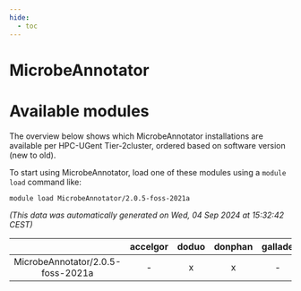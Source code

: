 ```yaml
---
hide:
  - toc
---
```


MicrobeAnnotator
================

# Available modules


The overview below shows which MicrobeAnnotator installations are available per HPC-UGent Tier-2cluster, ordered based on software version (new to old).

To start using MicrobeAnnotator, load one of these modules using a `module load` command like:

```shell
module load MicrobeAnnotator/2.0.5-foss-2021a
```

*(This data was automatically generated on Wed, 04 Sep 2024 at 15:32:42 CEST)*  

| |accelgor|doduo|donphan|gallade|joltik|shinx|skitty|
| :---: | :---: | :---: | :---: | :---: | :---: | :---: | :---: |
|MicrobeAnnotator/2.0.5-foss-2021a|-|x|x|-|x|-|x|
